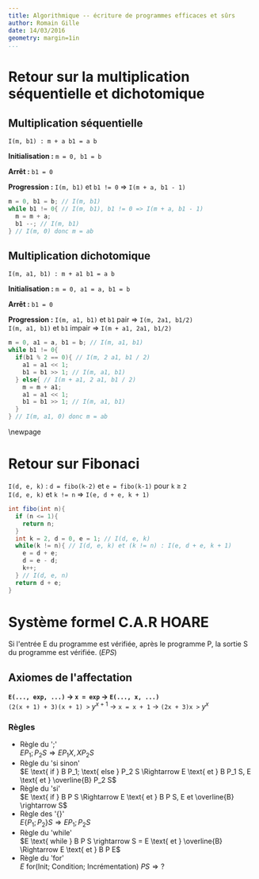```yaml
---
title: Algorithmique -- écriture de programmes efficaces et sûrs
author: Romain Gille
date: 14/03/2016
geometry: margin=1in
...
```


# Retour sur la multiplication séquentielle et dichotomique

## Multiplication séquentielle

`I(m, b1) : m + a b1 = a b`

**Initialisation :** `m = 0, b1 = b`

**Arrêt :** `b1 = 0`

**Progression :** `I(m, b1)` et `b1 != 0` $\Rightarrow$
`I(m + a, b1 - 1)`

```java
m = 0, b1 = b; // I(m, b1)
while b1 != 0{ // I(m, b1), b1 != 0 => I(m + a, b1 - 1)
  m = m + a;
  b1 --; // I(m, b1)
} // I(m, 0) donc m = ab
```

## Multiplication dichotomique

`I(m, a1, b1) : m + a1 b1 = a b`

**Initialisation :** `m = 0, a1 = a, b1 = b`

**Arrêt :** `b1 = 0`

**Progression :** `I(m, a1, b1)` et `b1` pair $\Rightarrow$
`I(m, 2a1, b1/2)`  
`I(m, a1, b1)` et `b1` impair $\Rightarrow$ `I(m + a1, 2a1, b1/2)`

```java
m = 0, a1 = a, b1 = b; // I(m, a1, b1)
while b1 != 0{
  if(b1 % 2 == 0){ // I(m, 2 a1, b1 / 2)
    a1 = a1 << 1;
    b1 = b1 >> 1; // I(m, a1, b1)
  } else{ // I(m + a1, 2 a1, b1 / 2)
    m = m + a1;
    a1 = a1 << 1;
    b1 = b1 >> 1; // I(m, a1, b1)
  }
} // I(m, a1, 0) donc m = ab
```

\newpage

# Retour sur Fibonaci

`I(d, e, k)` : `d = fibo(k-2)` et `e = fibo(k-1)` pour `k` $\geq$ `2`  
`I(d, e, k)` et `k != n` $\Rightarrow$ `I(e, d + e, k + 1)`

```java
int fibo(int n){
  if (n <= 1){
    return n;
  }
  int k = 2, d = 0, e = 1; // I(d, e, k)
  while(k != n){ // I(d, e, k) et (k != n) : I(e, d + e, k + 1)
    e = d + e;
    d = e - d;
    k++;
  } // I(d, e, n)
  return d + e;
}
```

# Système formel C.A.R HOARE

Si l'entrée E du programme est vérifiée, après le programme P, la sortie S du
programme est vérifiée. ($E P S$)

## Axiomes de l'affectation

**`E(..., exp, ...)` $\rightarrow$ `x = exp` $\rightarrow$ `E(..., x, ...)`**  
`(2(x + 1) + 3)(x + 1) >` $y^{x+1}$ $\rightarrow$ `x = x + 1` $\rightarrow$ `(2x + 3)x >` $y^{x}$

### Règles

* Règle du ';'  
  $E P_1 ; P_2 S \Rightarrow E P_1 X , X P_2 S$  
* Règle du 'si sinon'  
  $E \text{ if } B P_1; \text{ else } P_2 S \Rightarrow E \text{ et } B P_1 S, E \text{ et } \overline{B} P_2 S$  
* Règle du 'si'  
  $E \text{ if } B P S \Rightarrow E \text{ et } B P S, E et \overline{B} \rightarrow S$  
* Règle des '{}'  
  $E\{P_1;P_2\}S \Rightarrow E P_1 ; P_2 S$  
* Règle du 'while'  
  $E \text{ while } B P S \rightarrow S = E \text{ et } \overline{B} \Rightarrow E \text{ et } B P E$  
* Règle du 'for'  
  $E \text{ for(Init; Condition; Incrémentation) } P S \Rightarrow ?$

